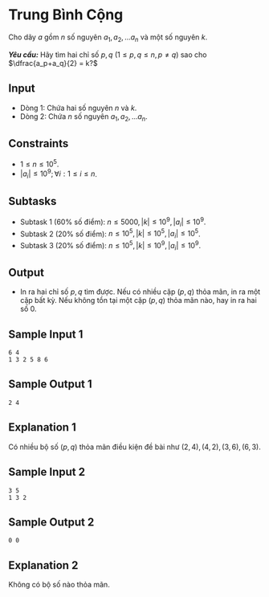 # Trung Bình Cộng

Cho dãy $a$ gồm $n$ số nguyên $a_1,a_2,...a_n$ và một số nguyên $k$.

***Yêu cầu:*** Hãy tìm hai chỉ số $p,q \ (1 \le p,q \le n, p \neq q)$ sao cho $\dfrac{a_p+a_q}{2} = k?$

## Input

- Dòng $1$: Chứa hai số nguyên $n$ và $k$.
- Dòng $2$: Chứa $n$ số nguyên $a_1,a_2,...a_n$.

## Constraints

- $1 \le n \le 10^5$.
- $|a_i| \le 10^9; \forall i: 1 \le i \le n$.

## Subtasks 

- Subtask $1$ ($60\%$ số điểm): $n \le 5000, |k| \le 10^9, |a_i| \le 10^9$.
- Subtask $2$ ($20\%$ số điểm): $n \le 10^5, |k| \le 10^5, |a_i| \le 10^5$.
- Subtask $3$ ($20\%$ số điểm): $n \le 10^5, |k| \le 10^9, |a_i| \le 10^9$.

## Output

- In ra hai chỉ số $p,q$ tìm được. Nếu có nhiều cặp $(p,q)$ thỏa mãn, in ra một cặp bất kỳ. Nếu không tồn tại một cặp $(p,q)$ thỏa mãn nào, hay in ra hai số $0$.

## Sample Input 1

```
6 4
1 3 2 5 8 6
```

## Sample Output 1

```
2 4
```

## Explanation 1

Có nhiều bộ số $(p,q)$ thỏa mãn điều kiện đề bài như $(2,4),(4,2),(3,6),(6,3)$.

## Sample Input 2

```
3 5
1 3 2
```

## Sample Output 2

```
0 0 
```

## Explanation 2

Không có bộ số nào thỏa mãn.
